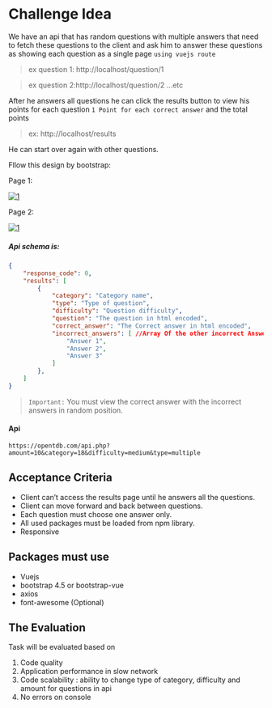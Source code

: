 # Challenge Idea
We have an api that has random questions with multiple answers that need to fetch these questions to the client and ask him to answer these questions as showing each question as a single page `using vuejs route` 
> ex question 1: http://localhost/question/1

> ex question 2:http://localhost/question/2 ...etc 

After he answers all questions he can click the results button to view his points for each question `1 Point for each correct answer` and the total points
> ex: http://localhost/results

He can start over again with other questions.

Fllow this design by bootstrap:

Page 1:

[![1](https://optivius.com/s3/1.png)](https://optivius.com/s3/1.png)

Page 2:

[![1](https://optivius.com/s3/2.png)](https://optivius.com/s3/2.png)

##### Api schema is: 
### 
``` json
{
    "response_code": 0,
    "results": [
        {
            "category": "Category name",
            "type": "Type of question",
            "difficulty": "Question difficulty",
            "question": "The question in html encoded",
            "correct_answer": "The Correct answer in html encoded",
            "incorrect_answers": [ //Array Of the other incorrect Answers in html encoded
                "Answer 1",
                "Answer 2",
                "Answer 3"
            ]
        },
    ]
}
```
> `Important:` You must view the correct answer with the incorrect answers in random position.

#### Api
``` code
https://opentdb.com/api.php?amount=10&category=18&difficulty=medium&type=multiple
```

## Acceptance Criteria
 - Client can’t access the results page until he answers all the questions.
 - Client can move forward and back between questions.
 - Each question must choose one answer only.
 - All used packages must be loaded from npm library.
 - Responsive

## Packages must use
- Vuejs
- bootstrap 4.5 or bootstrap-vue
- axios
- font-awesome (Optional) 

## The Evaluation
Task will be evaluated based on
1. Code quality
2. Application performance in slow network
3. Code scalability : ability to change type of category, difficulty and amount for questions in api
4. No errors on console
